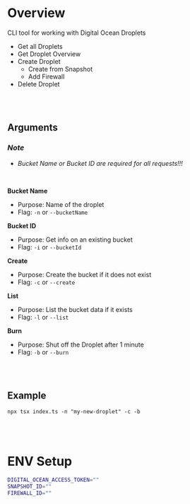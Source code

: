 # Overview

CLI tool for working with Digital Ocean Droplets

- Get all Droplets
- Get Droplet Overview
- Create Droplet
  - Create from Snapshot
  - Add Firewall
- Delete Droplet

<br>
<br>

## Arguments

### _Note_

- _Bucket Name or Bucket ID are required for all requests!!!_

<br>

**Bucket Name**

- Purpose: Name of the droplet
- Flag: `-n` or `--bucketName`

**Bucket ID**

- Purpose: Get info on an existing bucket
- Flag: `-i` or `--bucketId`

**Create**

- Purpose: Create the bucket if it does not exist
- Flag: `-c` or `--create`

**List**

- Purpose: List the bucket data if it exists
- Flag: `-l` or `--list`

**Burn**

- Purpose: Shut off the Droplet after 1 minute
- Flag: `-b` or `--burn`

<br>
<br>

## Example

`npx tsx index.ts -n "my-new-droplet" -c -b`

<br>
<br>

# ENV Setup

```bash
DIGITAL_OCEAN_ACCESS_TOKEN=""
SNAPSHOT_ID=""
FIREWALL_ID=""
```
